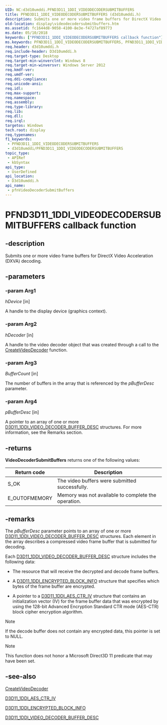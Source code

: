```yaml
---
UID: NC:d3d10umddi.PFND3D11_1DDI_VIDEODECODERSUBMITBUFFERS
title: PFND3D11_1DDI_VIDEODECODERSUBMITBUFFERS (d3d10umddi.h)
description: Submits one or more video frame buffers for DirectX Video Acceleration (DXVA) decoding.
old-location: display\videodecodersubmitbuffers.htm
ms.assetid: fc1644d8-9058-4100-8e3e-f4727af89773
ms.date: 05/10/2018
keywords: ["PFND3D11_1DDI_VIDEODECODERSUBMITBUFFERS callback function"]
ms.keywords: PFND3D11_1DDI_VIDEODECODERSUBMITBUFFERS, PFND3D11_1DDI_VIDEODECODERSUBMITBUFFERS callback, d3d10umddi/pfnVideoDecoderSubmitBuffers, display.videodecodersubmitbuffers, pfnVideoDecoderSubmitBuffers, pfnVideoDecoderSubmitBuffers callback function [Display Devices]
req.header: d3d10umddi.h
req.include-header: D3d10umddi.h
req.target-type: Desktop
req.target-min-winverclnt: Windows 8
req.target-min-winversvr: Windows Server 2012
req.kmdf-ver: 
req.umdf-ver: 
req.ddi-compliance: 
req.unicode-ansi: 
req.idl: 
req.max-support: 
req.namespace: 
req.assembly: 
req.type-library: 
req.lib: 
req.dll: 
req.irql: 
targetos: Windows
tech.root: display
req.typenames: 
f1_keywords:
 - PFND3D11_1DDI_VIDEODECODERSUBMITBUFFERS
 - d3d10umddi/PFND3D11_1DDI_VIDEODECODERSUBMITBUFFERS
topic_type:
 - APIRef
 - kbSyntax
api_type:
 - UserDefined
api_location:
 - D3d10umddi.h
api_name:
 - pfnVideoDecoderSubmitBuffers
---
```


# PFND3D11_1DDI_VIDEODECODERSUBMITBUFFERS callback function


## -description

Submits one or more video frame buffers for DirectX Video Acceleration (DXVA) decoding.

## -parameters

### -param Arg1

*hDevice* [in]

A handle to the display device (graphics context).

### -param Arg2

*hDecoder* [in]

A handle to the video decoder object that was created through a call to the <a href="/windows-hardware/drivers/ddi/d3d10umddi/nc-d3d10umddi-pfnd3d11_1ddi_createvideodecoder">CreateVideoDecoder</a> function.

### -param Arg3

*BufferCount* [in]

The number of buffers in the array that is referenced by the <i>pBufferDesc</i> parameter.

### -param Arg4

*pBufferDesc* [in]

A pointer to an array of one or more  <a href="/windows-hardware/drivers/ddi/d3d10umddi/ns-d3d10umddi-d3d11_1ddi_video_decoder_buffer_desc">D3D11_1DDI_VIDEO_DECODER_BUFFER_DESC</a> structures. For more information, see the Remarks section.

## -returns

<b>VideoDecoderSubmitBuffers</b> returns one of the following values:

|Return code|Description|
|--- |--- |
|S_OK|The video buffers were submitted successfully.|
|E_OUTOFMEMORY|Memory was not available to complete the operation.|

## -remarks

The <i>pBufferDesc</i> parameter points to an array of one or more  <a href="/windows-hardware/drivers/ddi/d3d10umddi/ns-d3d10umddi-d3d11_1ddi_video_decoder_buffer_desc">D3D11_1DDI_VIDEO_DECODER_BUFFER_DESC</a> structures. Each element in the array describes a compressed video frame buffer that is submitted for decoding.


Each <a href="/windows-hardware/drivers/ddi/d3d10umddi/ns-d3d10umddi-d3d11_1ddi_video_decoder_buffer_desc">D3D11_1DDI_VIDEO_DECODER_BUFFER_DESC</a> structure includes the following data:

* The resource that will receive the decrypted and decode frame buffers.

* A [D3D11_1DDI_ENCRYPTED_BLOCK_INFO](./ns-d3d10umddi-d3d11_1ddi_encrypted_block_info.md)  structure that specifies which bytes of the frame buffer are encrypted.

* A pointer to a [D3D11_1DDI_AES_CTR_IV](./ns-d3d10umddi-d3d11_1ddi_aes_ctr_iv.md)  structure that contains an initialization vector (IV) for the frame buffer data that was encrypted by using the 128-bit Advanced Encryption Standard CTR mode (AES-CTR) block cipher encryption algorithm.

> [!NOTE]
> If the decode buffer does not contain any encrypted data, this pointer is set to NULL.

> [!NOTE]
> This function does not honor a Microsoft Direct3D 11 predicate that may have been set.

## -see-also

<a href="/windows-hardware/drivers/ddi/d3d10umddi/nc-d3d10umddi-pfnd3d11_1ddi_createvideodecoder">CreateVideoDecoder</a>



<a href="/windows-hardware/drivers/ddi/d3d10umddi/ns-d3d10umddi-d3d11_1ddi_aes_ctr_iv">D3D11_1DDI_AES_CTR_IV</a>



<a href="/windows-hardware/drivers/ddi/d3d10umddi/ns-d3d10umddi-d3d11_1ddi_encrypted_block_info">D3D11_1DDI_ENCRYPTED_BLOCK_INFO</a>



<a href="/windows-hardware/drivers/ddi/d3d10umddi/ns-d3d10umddi-d3d11_1ddi_video_decoder_buffer_desc">D3D11_1DDI_VIDEO_DECODER_BUFFER_DESC</a>